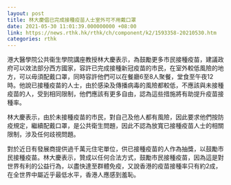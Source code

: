 ```yaml
---
layout: post
title: 林大慶倡已完成接種疫苗人士室外可不用戴口罩
date: 2021-05-30 11:01:39.000000000 +08:00
link: https://news.rthk.hk/rthk/ch/component/k2/1593358-20210530.htm
categories: rthk
---
```


港大醫學院公共衞生學院講座教授林大慶表示，為鼓勵更多市民接種疫苗，建議政府可以效法部分西方國家，容許已完成接種新冠疫苗的市民，在室外較低風險的地方，可以毋須配戴口罩，同時容許他們可以在餐廳6至8人聚餐，堂食至午夜12時。他說已接種疫苗的人士，由於感染及傳播病毒的風險都較低，不應該與未接種疫苗的人，受到相同限制，他們應該有更多自由，認為這些措施將有助提升疫苗接種率。

林大慶表示，由於未接種疫苗的市民，對自己及他人都有風險，因此要求他們按防疫規定，繼續配戴口罩，是公共衛生問題，因此不認為放寬已接種疫苗人士的相關限制，涉及任何歧視問題。

對於近日有發展商提供過千萬元住宅單位，供已接種疫苗的人作為抽獎，以鼓勵市民接種疫苗。林大慶表示，贊成以任何合法方式，鼓勵市民接種疫苗，因為這是對世界有利的公益行為，以盡快達至群體免疫，又說香港的疫苗接種率只有約2成，在全世界中屬近乎最低水平，香港人應感到羞恥。
